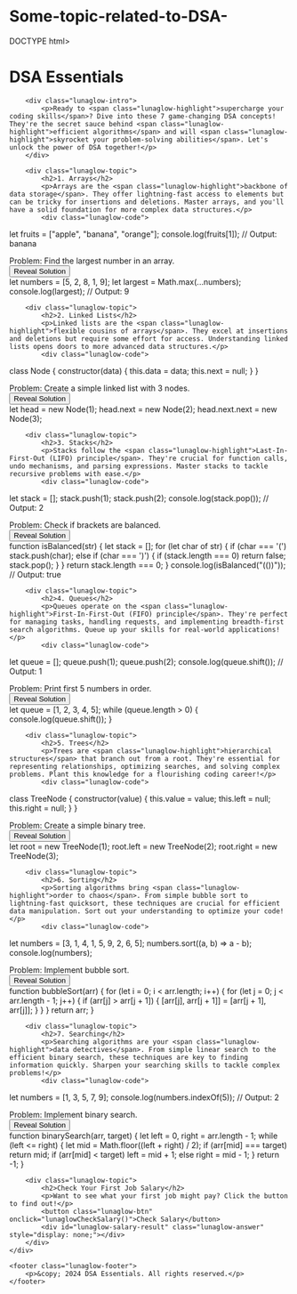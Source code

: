 # Some-topic-related-to-DSA-
DOCTYPE html>
<html lang="en">
<head>
    <meta charset="UTF-8">
    <meta name="viewport" content="width=device-width, initial-scale=1.0">
    <title>DSA Essentials</title>
    <link href="https://fonts.googleapis.com/css2?family=Poppins:wght@400;600&family=Orbitron:wght@700&display=swap" rel="stylesheet">
</head>
<body>
    <div id="lunaglow-lightning"></div>
    <div class="lunaglow-container">
        <h1>DSA Essentials</h1>
        
        <div class="lunaglow-intro">
            <p>Ready to <span class="lunaglow-highlight">supercharge your coding skills</span>? Dive into these 7 game-changing DSA concepts! They're the secret sauce behind <span class="lunaglow-highlight">efficient algorithms</span> and will <span class="lunaglow-highlight">skyrocket your problem-solving abilities</span>. Let's unlock the power of DSA together!</p>
        </div>

        <div class="lunaglow-topic">
            <h2>1. Arrays</h2>
            <p>Arrays are the <span class="lunaglow-highlight">backbone of data storage</span>. They offer lightning-fast access to elements but can be tricky for insertions and deletions. Master arrays, and you'll have a solid foundation for more complex data structures.</p>
            <div class="lunaglow-code">
let fruits = ["apple", "banana", "orange"];
console.log(fruits[1]); // Output: banana
            </div>
            <div class="lunaglow-problem">Problem: Find the largest number in an array.</div>
            <button class="lunaglow-btn" onclick="lunaglowToggleAnswer(this)">Reveal Solution</button>
            <div class="lunaglow-answer">
let numbers = [5, 2, 8, 1, 9];
let largest = Math.max(...numbers);
console.log(largest); // Output: 9
            </div>
        </div>

        <div class="lunaglow-topic">
            <h2>2. Linked Lists</h2>
            <p>Linked lists are the <span class="lunaglow-highlight">flexible cousins of arrays</span>. They excel at insertions and deletions but require some effort for access. Understanding linked lists opens doors to more advanced data structures.</p>
            <div class="lunaglow-code">
class Node {
    constructor(data) {
        this.data = data;
        this.next = null;
    }
}
            </div>
            <div class="lunaglow-problem">Problem: Create a simple linked list with 3 nodes.</div>
            <button class="lunaglow-btn" onclick="lunaglowToggleAnswer(this)">Reveal Solution</button>
            <div class="lunaglow-answer">
let head = new Node(1);
head.next = new Node(2);
head.next.next = new Node(3);
            </div>
        </div>

        <div class="lunaglow-topic">
            <h2>3. Stacks</h2>
            <p>Stacks follow the <span class="lunaglow-highlight">Last-In-First-Out (LIFO) principle</span>. They're crucial for function calls, undo mechanisms, and parsing expressions. Master stacks to tackle recursive problems with ease.</p>
            <div class="lunaglow-code">
let stack = [];
stack.push(1);
stack.push(2);
console.log(stack.pop()); // Output: 2
            </div>
            <div class="lunaglow-problem">Problem: Check if brackets are balanced.</div>
            <button class="lunaglow-btn" onclick="lunaglowToggleAnswer(this)">Reveal Solution</button>
            <div class="lunaglow-answer">
function isBalanced(str) {
    let stack = [];
    for (let char of str) {
        if (char === '(') stack.push(char);
        else if (char === ')') {
            if (stack.length === 0) return false;
            stack.pop();
        }
    }
    return stack.length === 0;
}
console.log(isBalanced("(())")); // Output: true
            </div>
        </div>

        <div class="lunaglow-topic">
            <h2>4. Queues</h2>
            <p>Queues operate on the <span class="lunaglow-highlight">First-In-First-Out (FIFO) principle</span>. They're perfect for managing tasks, handling requests, and implementing breadth-first search algorithms. Queue up your skills for real-world applications!</p>
            <div class="lunaglow-code">
let queue = [];
queue.push(1);
queue.push(2);
console.log(queue.shift()); // Output: 1
            </div>
            <div class="lunaglow-problem">Problem: Print first 5 numbers in order.</div>
            <button class="lunaglow-btn" onclick="lunaglowToggleAnswer(this)">Reveal Solution</button>
            <div class="lunaglow-answer">
let queue = [1, 2, 3, 4, 5];
while (queue.length > 0) {
    console.log(queue.shift());
}
            </div>
        </div>

        <div class="lunaglow-topic">
            <h2>5. Trees</h2>
            <p>Trees are <span class="lunaglow-highlight">hierarchical structures</span> that branch out from a root. They're essential for representing relationships, optimizing searches, and solving complex problems. Plant this knowledge for a flourishing coding career!</p>
            <div class="lunaglow-code">
class TreeNode {
    constructor(value) {
        this.value = value;
        this.left = null;
        this.right = null;
    }
}
            </div>
            <div class="lunaglow-problem">Problem: Create a simple binary tree.</div>
            <button class="lunaglow-btn" onclick="lunaglowToggleAnswer(this)">Reveal Solution</button>
            <div class="lunaglow-answer">
let root = new TreeNode(1);
root.left = new TreeNode(2);
root.right = new TreeNode(3);
            </div>
        </div>

        <div class="lunaglow-topic">
            <h2>6. Sorting</h2>
            <p>Sorting algorithms bring <span class="lunaglow-highlight">order to chaos</span>. From simple bubble sort to lightning-fast quicksort, these techniques are crucial for efficient data manipulation. Sort out your understanding to optimize your code!</p>
            <div class="lunaglow-code">
let numbers = [3, 1, 4, 1, 5, 9, 2, 6, 5];
numbers.sort((a, b) => a - b);
console.log(numbers);
            </div>
            <div class="lunaglow-problem">Problem: Implement bubble sort.</div>
            <button class="lunaglow-btn" onclick="lunaglowToggleAnswer(this)">Reveal Solution</button>
            <div class="lunaglow-answer">
function bubbleSort(arr) {
    for (let i = 0; i < arr.length; i++) {
        for (let j = 0; j < arr.length - 1; j++) {
            if (arr[j] > arr[j + 1]) {
                [arr[j], arr[j + 1]] = [arr[j + 1], arr[j]];
            }
        }
    }
    return arr;
}
            </div>
        </div>

        <div class="lunaglow-topic">
            <h2>7. Searching</h2>
            <p>Searching algorithms are your <span class="lunaglow-highlight">data detectives</span>. From simple linear search to the efficient binary search, these techniques are key to finding information quickly. Sharpen your searching skills to tackle complex problems!</p>
            <div class="lunaglow-code">
let numbers = [1, 3, 5, 7, 9];
console.log(numbers.indexOf(5)); // Output: 2
            </div>
            <div class="lunaglow-problem">Problem: Implement binary search.</div>
            <button class="lunaglow-btn" onclick="lunaglowToggleAnswer(this)">Reveal Solution</button>
            <div class="lunaglow-answer">
function binarySearch(arr, target) {
    let left = 0, right = arr.length - 1;
    while (left <= right) {
        let mid = Math.floor((left + right) / 2);
        if (arr[mid] === target) return mid;
        if (arr[mid] < target) left = mid + 1;
        else right = mid - 1;
    }
    return -1;
}
            </div>
        </div>

        <div class="lunaglow-topic">
            <h2>Check Your First Job Salary</h2>
            <p>Want to see what your first job might pay? Click the button to find out!</p>
            <button class="lunaglow-btn" onclick="lunaglowCheckSalary()">Check Salary</button>
            <div id="lunaglow-salary-result" class="lunaglow-answer" style="display: none;"></div>
        </div>
    </div>

    <footer class="lunaglow-footer">
        <p>&copy; 2024 DSA Essentials. All rights reserved.</p>
    </footer>

  
</body>
</html>